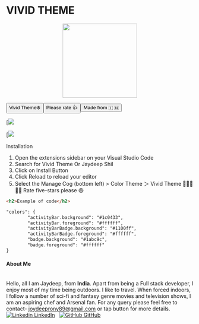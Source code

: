 **VIVID THEME**
=============
<p align="center">
  <img width="200" height="200" src="https://i.postimg.cc/nr03S5rk/icon.png">
</p>

<button name="button">Vivid Theme❄️</button><button name="button">Please rate 👍</button><button name="button">Made from &#x1f1ee; &#x1f1f3;</button>

[![](https://j.gifs.com/yoqzmz.gif)

[![](https://j.gifs.com/ROpXLz.gif)

Installation
1. Open the extensions sidebar on your Visual Studio Code
2. Search for Vivid Theme Or Jaydeep Shil
3. Click on Install Button
4. Click Reload to reload your editor
5. Select the Manage Cog (bottom left) > Color Theme ＞ Vivid Theme
🌟🌟🌟🌟🌟 Rate five-stars please 😃


```html
<h2>Example of code</h2>

"colors": {
		"activityBar.background": "#1c0433",
		"activityBar.foreground": "#ffffff",
		"activityBarBadge.background": "#1100ff",
		"activityBarBadge.foreground": "#ffffff",
		"badge.background": "#1abc9c",
		"badge.foreground": "#ffffff"
}
```

#### About Me
\
Hello, all I am Jaydeep, from **India**. Apart from being a Full stack developer, I enjoy most of my time being outdoors. I like to travel. When forced indoors, I follow a number of sci-fi and fantasy genre movies and television shows, I am an aspiring chef and Arsenal fan. For any query please feel free to contact- joydeeprony89@gmail.com or tap button for more details.
\
[![Linkedin](https://i.stack.imgur.com/gVE0j.png) LinkedIn](https://www.linkedin.com/in/jaydeep-shil-75a90847/)
&nbsp;
[![GitHub](https://i.stack.imgur.com/tskMh.png) GitHub](https://github.com/joydeeprony89)
